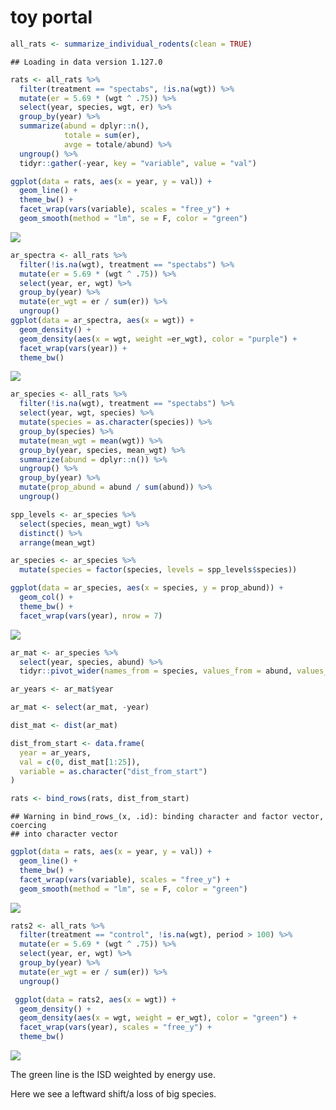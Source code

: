 toy portal
================

``` r
all_rats <- summarize_individual_rodents(clean = TRUE)
```

    ## Loading in data version 1.127.0

``` r
rats <- all_rats %>%
  filter(treatment == "spectabs", !is.na(wgt)) %>%
  mutate(er = 5.69 * (wgt ^ .75)) %>%
  select(year, species, wgt, er) %>%
  group_by(year) %>%
  summarize(abund = dplyr::n(),
            totale = sum(er),
            avge = totale/abund) %>%
  ungroup() %>%
  tidyr::gather(-year, key = "variable", value = "val")

ggplot(data = rats, aes(x = year, y = val)) +
  geom_line() +
  theme_bw() +
  facet_wrap(vars(variable), scales = "free_y") +
  geom_smooth(method = "lm", se = F, color = "green")
```

![](toy-rats_files/figure-markdown_github/get%20some%20rats-1.png)

``` r
ar_spectra <- all_rats %>%
  filter(!is.na(wgt), treatment == "spectabs") %>%
  mutate(er = 5.69 * (wgt ^ .75)) %>%
  select(year, er, wgt) %>%
  group_by(year) %>%
  mutate(er_wgt = er / sum(er)) %>%
  ungroup()
ggplot(data = ar_spectra, aes(x = wgt)) +
  geom_density() +
  geom_density(aes(x = wgt, weight =er_wgt), color = "purple") +
  facet_wrap(vars(year)) +
  theme_bw()
```

![](toy-rats_files/figure-markdown_github/spectra-1.png)

``` r
ar_species <- all_rats %>%
  filter(!is.na(wgt), treatment == "spectabs") %>%
  select(year, wgt, species) %>%
  mutate(species = as.character(species)) %>%
  group_by(species) %>%
  mutate(mean_wgt = mean(wgt)) %>%
  group_by(year, species, mean_wgt) %>%
  summarize(abund = dplyr::n()) %>%
  ungroup() %>%
  group_by(year) %>%
  mutate(prop_abund = abund / sum(abund)) %>%
  ungroup()

spp_levels <- ar_species %>%
  select(species, mean_wgt) %>%
  distinct() %>%
  arrange(mean_wgt)

ar_species <- ar_species %>%
  mutate(species = factor(species, levels = spp_levels$species))

ggplot(data = ar_species, aes(x = species, y = prop_abund)) +
  geom_col() +
  theme_bw() +
  facet_wrap(vars(year), nrow = 7)
```

![](toy-rats_files/figure-markdown_github/species-1.png)

``` r
ar_mat <- ar_species %>%
  select(year, species, abund) %>%
  tidyr::pivot_wider(names_from = species, values_from = abund, values_fill = list(abund = 0))

ar_years <- ar_mat$year

ar_mat <- select(ar_mat, -year)

dist_mat <- dist(ar_mat)

dist_from_start <- data.frame(
  year = ar_years,
  val = c(0, dist_mat[1:25]),
  variable = as.character("dist_from_start")
)

rats <- bind_rows(rats, dist_from_start)
```

    ## Warning in bind_rows_(x, .id): binding character and factor vector, coercing
    ## into character vector

``` r
ggplot(data = rats, aes(x = year, y = val)) +
  geom_line() +
  theme_bw() +
  facet_wrap(vars(variable), scales = "free_y") +
  geom_smooth(method = "lm", se = F, color = "green")
```

![](toy-rats_files/figure-markdown_github/turnover-1.png)

``` r
rats2 <- all_rats %>%
  filter(treatment == "control", !is.na(wgt), period > 100) %>%
  mutate(er = 5.69 * (wgt ^ .75)) %>%
  select(year, er, wgt) %>%
  group_by(year) %>%
  mutate(er_wgt = er / sum(er)) %>%
  ungroup()

 ggplot(data = rats2, aes(x = wgt)) +
  geom_density() +
  geom_density(aes(x = wgt, weight = er_wgt), color = "green") +
  facet_wrap(vars(year), scales = "free_y") +
  theme_bw()
```

![](toy-rats_files/figure-markdown_github/annual%20e%20spectrum-1.png)

The green line is the ISD weighted by energy use.

Here we see a leftward shift/a loss of big species.
